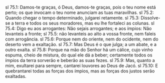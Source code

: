 sl 75.1: Damos-te graças, ó Deus, damos-te graças, pois o teu nome está perto; os que invocam o teu nome anunciam as tuas maravilhas.
sl 75.2: Quando chegar o tempo determinado, julgarei retamente.
sl 75.3: Dissolve-se a terra e todos os seus moradores, mas eu lhe fortaleci as colunas.
sl 75.4: Digo eu aos arrogantes: Não sejais arrogantes; e aos ímpios: Não levanteis a fronte;
sl 75.5: não levanteis ao alto a vossa fronte, nem faleis com arrogância.
sl 75.6: Porque nem do oriente, nem do ocidente, nem do deserto vem a exaltação.
sl 75.7: Mas Deus é o que julga; a um abate, e a outro exalta.
sl 75.8: Porque na mão do Senhor há um cálice, cujo vinho espuma, cheio de mistura, do qual ele dá a beber; certamente todos os ímpios da terra sorverão e beberão as suas fezes.
sl 75.9: Mas, quanto a mim, exultarei para sempre, cantarei louvores ao Deus de Jacó.
sl 75.10: E quebrantarei todas as forças dos ímpios, mas as forças dos justos serão exaltadas.
